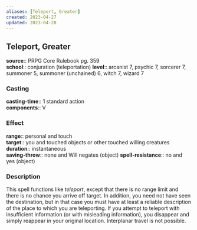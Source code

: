 ```yaml
---
aliases: [Teleport, Greater]
created: 2023-04-27
updated: 2023-04-28
---
```


## Teleport, Greater

**source**:: PRPG Core Rulebook pg. 359  
**school**:: conjuration (teleportation)
**level**:: arcanist 7, psychic 7, sorcerer 7, summoner 5, summoner (unchained) 6, witch 7, wizard 7

### Casting

**casting-time**:: 1 standard action  
**components**:: V

### Effect

**range**:: personal and touch  
**target**:: you and touched objects or other touched willing creatures  
**duration**:: instantaneous  
**saving-throw**:: none and Will negates (object)
**spell-resistance**:: no and yes (object)

### Description

This spell functions like *teleport*, except that there is no range limit and there is no chance you arrive off target. In addition, you need not have seen the destination, but in that case you must have at least a reliable description of the place to which you are teleporting. If you attempt to teleport with insufficient information (or with misleading information), you disappear and simply reappear in your original location. Interplanar travel is not possible.
